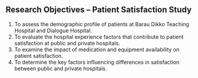 ## Research Objectives – Patient Satisfaction Study

1. To assess the demographic profile of patients at Barau Dikko Teaching Hospital and Dialogue Hospital.  
2. To evaluate the hospital experience factors that contribute to patient satisfaction at public and private hospitals.  
3. To examine the impact of medication and equipment availability on patient satisfaction.  
4. To determine the key factors influencing differences in satisfaction between public and private hospitals.
